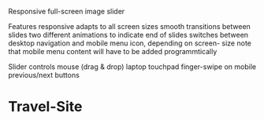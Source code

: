 Responsive full-screen image slider

Features
responsive
adapts to all screen sizes
smooth transitions between slides
two different animations to indicate end of slides
switches between desktop navigation and mobile menu icon, depending on screen- size
note that mobile menu content will have to be added programmtically

Slider controls
mouse (drag & drop)
laptop touchpad
finger-swipe on mobile
previous/next buttons
# Travel-Site
